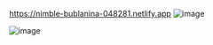 https://nimble-bublanina-048281.netlify.app
![image](https://user-images.githubusercontent.com/81767933/185115284-b39389bb-1254-4c28-90c6-4f28069ac537.png)

![image](https://user-images.githubusercontent.com/81767933/185115375-6352c840-880c-49c1-a212-76d22d72c30c.png)
